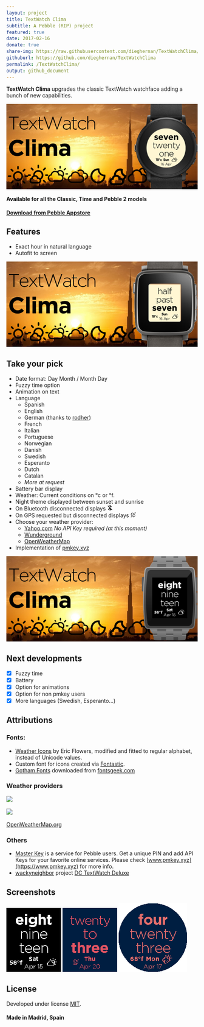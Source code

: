 ```yaml
---
layout: project
title: TextWatch Clima 
subtitle: A Pebble (RIP) project
featured: true
date: 2017-02-16
donate: true
share-img: https://raw.githubusercontent.com/dieghernan/TextWatchClima/master/store/BannerRound.png
githuburl: https://github.com/dieghernan/TextWatchClima
permalink: /TextWatchClima/
output: github_document
---
```


**TextWatch Clima** upgrades the classic TextWatch watchface adding a bunch of new capabilities. 

![banner](https://raw.githubusercontent.com/dieghernan/TextWatchClima/master/store/BannerRound.png)

**Available for all the Classic, Time and Pebble 2 models**

#### [Download from Pebble Appstore](https://apps.getpebble.com/en_US/application/58a94da90dfc32d35b0002f8)

## Features
* Exact hour in natural language
* Autofit to screen

![banner](https://raw.githubusercontent.com/dieghernan/TextWatchClima/master/store/BannerTime.png)

## Take your pick
* Date format: Day Month / Month Day
* Fuzzy time option
* Animation on text
* Language
  * Spanish
  * English
  * German (thanks to [rodher](https://github.com/rodher))
  * French
  * Italian
  * Portuguese
  * Norwegian
  * Danish
  * Swedish
  * Esperanto
  * Dutch
  * Catalan
  * _More at request_
 * Battery bar display
 * Weather: Current conditions on °c or °f.
 * Night theme displayed between sunset and sunrise
 * On Bluetooth disconnected displays ![BTDis](https://raw.githubusercontent.com/dieghernan/Sfera/master/assets/BTDisconnectIcon.png)
 * On GPS requested but disconnected displays ![GPSDis](https://raw.githubusercontent.com/dieghernan/Sfera/master/assets/GPSDisconnectIcon.png)
 * Choose your weather provider:
    * [Yahoo.com](https://www.yahoo.com/?ilc=401) _No API Key required (at this moment)_
    * [Wunderground](https://www.wunderground.com/?apiref=fb6856330e74c168)
    * [OpenWeatherMap](https://openweathermap.org/)
 * Implementation of [pmkey.xyz](https://www.pmkey.xyz)
 
 ![banner](https://raw.githubusercontent.com/dieghernan/TextWatchClima/master/store/BannerClass.png)
 
## Next developments
* [x] Fuzzy time
* [x] Battery
* [x] Option for animations
* [x] Option for non pmkey users
* [x] More languages (Swedish, Esperanto...) 

## Attributions
### Fonts: 
 * [Weather Icons](https://erikflowers.github.io/weather-icons) by Eric Flowers, modified and fitted to regular alphabet, instead of Unicode values.
 * Custom font for icons created via [Fontastic](http://fontastic.me/).
 * [Gotham Fonts](http://fontsgeek.com/search?q=gotham) downloaded from [fontsgeek.com](http://fontsgeek.com)
  
### Weather providers  

<a href="https://www.yahoo.com/?ilc=401"><img src="https://poweredby.yahoo.com/purple.png"></a>

<a href="https://www.wunderground.com/?apiref=fb6856330e74c168"><img src="https://icons.wxug.com/logos/PNG/wundergroundLogo_4c.png" width="120" ></a>

[OpenWeatherMap.org](https://openweathermap.org/)

### Others

* [Master Key](https://www.pmkey.xyz) is a service for Pebble users. Get a unique PIN and add API Keys for your favorite online services. Please check [www.pmkey.xyz](https://www.pmkey.xyz) for more info.
* [wackyneighbor](https://github.com/wackyneighbor) project [DC TextWatch Deluxe](https://github.com/wackyneighbor/DC_Text_Watch_Deluxe)

## Screenshots
![](https://raw.githubusercontent.com/dieghernan/TextWatchClima/master/store/ScrShClass.gif) ![](https://raw.githubusercontent.com/dieghernan/TextWatchClima/master/store/ScrShTime.gif) ![](https://raw.githubusercontent.com/dieghernan/TextWatchClima/master/store/ScrShRound.gif) 


## License
Developed under license [MIT](https://github.com/dieghernan/TextWatchES_Weather/blob/master/MIT%20License).


#### Made in Madrid, Spain
